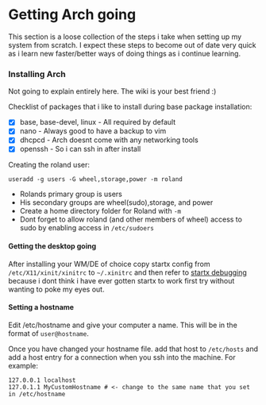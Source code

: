 # Getting Arch going

This section is a loose collection of the steps i take when setting up my system from scratch. I expect these steps to become out of date very quick as i learn new faster/better ways of doing things as i continue learning.

### Installing Arch

Not going to explain entirely here. The wiki is your best friend :)

Checklist of packages that i like to install during base package installation:

* [x] base, base-devel, linux - All required by default
* [x] nano - Always good to have a backup to vim
* [x] dhcpcd - Arch doesnt come with any networking tools
* [x] openssh - So i can ssh in after install

Creating the roland user:

```none
useradd -g users -G wheel,storage,power -m roland
```

* Rolands primary group is users
* His secondary groups are wheel(sudo),storage, and power
* Create a home directory folder for Roland with `-m`
* Dont forget to allow roland (and other members of wheel) access to sudo by enabling access in `/etc/sudoers`

#### Getting the desktop going

After installing your WM/DE of choice copy startx config from `/etc/X11/xinit/xinitrc` to `~/.xinitrc` and then refer to [startx debugging](https://github.com/RolandWarburton/knowledge/Debugging) because i dont think i have ever gotten startx to work first try without wanting to poke my eyes out.

#### Setting a hostname

Edit /etc/hostname and give your computer a name. This will be in the format of `user@hostname`.

Once you have changed your hostname file. add that host to `/etc/hosts` and add a host entry for a connection when you ssh into the machine. For example:

```none
127.0.0.1 localhost
127.0.1.1 MyCustomHostname # <- change to the same name that you set in /etc/hostname
```
